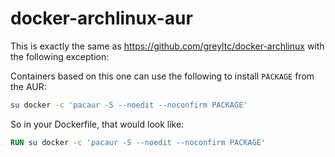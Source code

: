 docker-archlinux-aur
====================
This is exactly the same as https://github.com/greyltc/docker-archlinux with the following exception:

Containers based on this one can use the following to install `PACKAGE` from the AUR:
```bash
su docker -c 'pacaur -S --noedit --noconfirm PACKAGE'
```

So in your Dockerfile, that would look like:
```dockerfile
RUN su docker -c 'pacaur -S --noedit --noconfirm PACKAGE'
```
